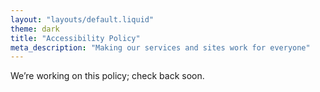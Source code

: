 ```yaml
---
layout: "layouts/default.liquid"
theme: dark
title: "Accessibility Policy"
meta_description: "Making our services and sites work for everyone"
---
```


We’re working on this policy; check back soon.
